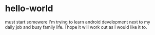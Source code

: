 # hello-world
must start somewere
I'm trying to learn android development next to my daily job and busy family life.
I hope it will work out as I would like it to.
